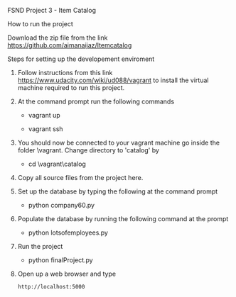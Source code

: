 FSND Project 3 - Item Catalog

How to run the project

Download the zip file from the link https://github.com/aimanaijaz/Itemcatalog

Steps for setting up the developement enviroment

1. Follow instructions from this link https://www.udacity.com/wiki/ud088/vagrant to install the virtual machine required to run this project. 

2. At the command prompt run the following commands

    - vagrant up

    - vagrant ssh

3. You should now be connected to your vagrant machine go inside the folder \vagrant. Change directory to 'catalog' by

    - cd \vagrant\catalog

4. Copy all source files from the project here. 

5. Set up the database by typing the following at the command prompt

    - python company60.py

6. Populate the database by running the following command at the prompt

    - python lotsofemployees.py

7. Run the project

    - python finalProject.py

8. Open up a web browser and type
   
       http://localhost:5000
